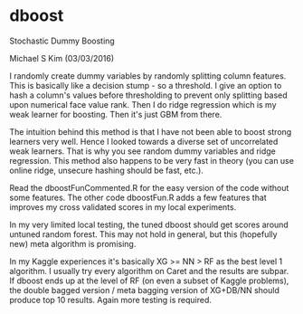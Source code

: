 # dboost
Stochastic Dummy Boosting

Michael S Kim (03/03/2016)

I randomly create dummy variables by randomly splitting column features. This is basically like a decision stump - so a threshold. I give an option to hash a column's values before thresholding to prevent only splitting based upon numerical face value rank. Then I do ridge regression which is my weak learner for boosting. Then it's just GBM from there.

The intuition behind this method is that I have not been able to boost strong learners very well. Hence I looked towards a diverse set of uncorrelated weak learners. That is why you see random dummy variables and ridge regression. This method also happens to be very fast in theory (you can use online ridge, unsecure hashing should be fast, etc.). 

Read the dboostFunCommented.R for the easy version of the code without some features. The other code dboostFun.R adds a few features that improves my cross validated scores in my local experiments. 

In my very limited local testing, the tuned dboost should get scores around untuned random forest. This may not hold in general, but this (hopefully new) meta algorithm is promising.

In my Kaggle experiences it's basically XG >= NN > RF as the best level 1 algorithm. I usually try every algorithm on Caret and the results are subpar. If dboost ends up at the level of RF (on even a subset of Kaggle problems), the double bagged version / meta bagging version of XG+DB/NN should produce top 10 results. Again more testing is required.
